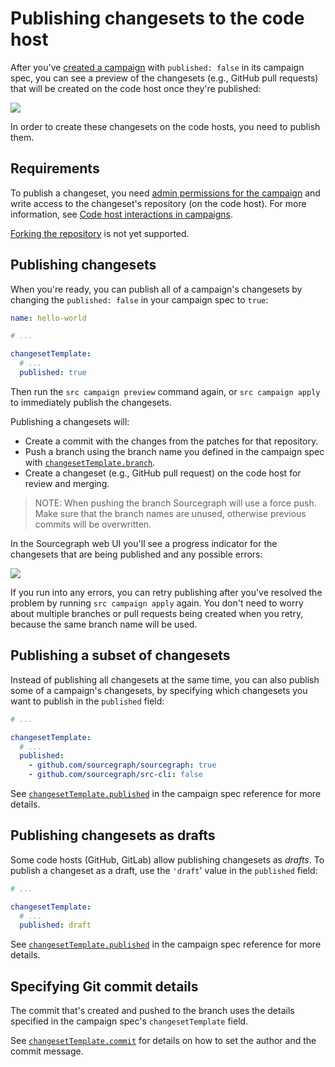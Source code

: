 # Publishing changesets to the code host

After you've [created a campaign](creating_a_campaign.md) with `published: false` in its campaign spec, you can see a preview of the changesets (e.g., GitHub pull requests) that will be created on the code host once they're published:

<img src="https://storage.googleapis.com/sourcegraph-assets/docs/images/campaigns/publishing_changesets_preview_unpublished.png" class="screenshot center">

In order to create these changesets on the code hosts, you need to publish them.

## Requirements

To publish a changeset, you need [admin permissions for the campaign](../explanations/permissions_in_campaigns#permission-levels-for-campaigns) and write access to the changeset's repository (on the code host). For more information, see [Code host interactions in campaigns](../explanations/permissions_in_campaigns.md#code-host-interactions-in-campaigns).

[Forking the repository](../explanations/introduction_to_campaigns.md#known-issues) is not yet supported.

## Publishing changesets

When you're ready, you can publish all of a campaign's changesets by changing the `published: false` in your campaign spec to `true`:

```yaml
name: hello-world

# ...

changesetTemplate:
  # ...
  published: true
```

Then run the `src campaign preview` command again, or `src campaign apply` to immediately publish the changesets.

Publishing a changesets will:

- Create a commit with the changes from the patches for that repository.
- Push a branch using the branch name you defined in the campaign spec with [`changesetTemplate.branch`](../references/campaign_spec_yaml_reference.md#changesettemplate-branch).
- Create a changeset (e.g., GitHub pull request) on the code host for review and merging.

> NOTE: When pushing the branch Sourcegraph will use a force push. Make sure that the branch names are unused, otherwise previous commits will be overwritten.

In the Sourcegraph web UI you'll see a progress indicator for the changesets that are being published and any possible errors:

<img src="https://storage.googleapis.com/sourcegraph-assets/docs/images/campaigns/publishing_changesets_viewing_progress_and_errors.png" class="screenshot center">

If you run into any errors, you can retry publishing after you've resolved the problem by running `src campaign apply` again. You don't need to worry about multiple branches or pull requests being created when you retry, because the same branch name will be used.

## Publishing a subset of changesets

Instead of publishing all changesets at the same time, you can also publish some of a campaign's changesets, by specifying which changesets you want to publish in the `published` field:

```yaml
# ...

changesetTemplate:
  # ...
  published:
    - github.com/sourcegraph/sourcegraph: true
    - github.com/sourcegraph/src-cli: false
```

See [`changesetTemplate.published`](../references/campaign_spec_yaml_reference.md#changesettemplate-published) in the campaign spec reference for more details.

## Publishing changesets as drafts

Some code hosts (GitHub, GitLab) allow publishing changesets as _drafts_. To publish a changeset as a draft, use the `'draft`' value in the `published` field:

```yaml
# ...

changesetTemplate:
  # ...
  published: draft
```

See [`changesetTemplate.published`](../references/campaign_spec_yaml_reference.md#changesettemplate-published) in the campaign spec reference for more details.

## Specifying Git commit details

The commit that's created and pushed to the branch uses the details specified in the campaign spec's `changesetTemplate` field.

See [`changesetTemplate.commit`](../references/campaign_spec_yaml_reference.md#changesettemplate-commit) for details on how to set the author and the commit message.
